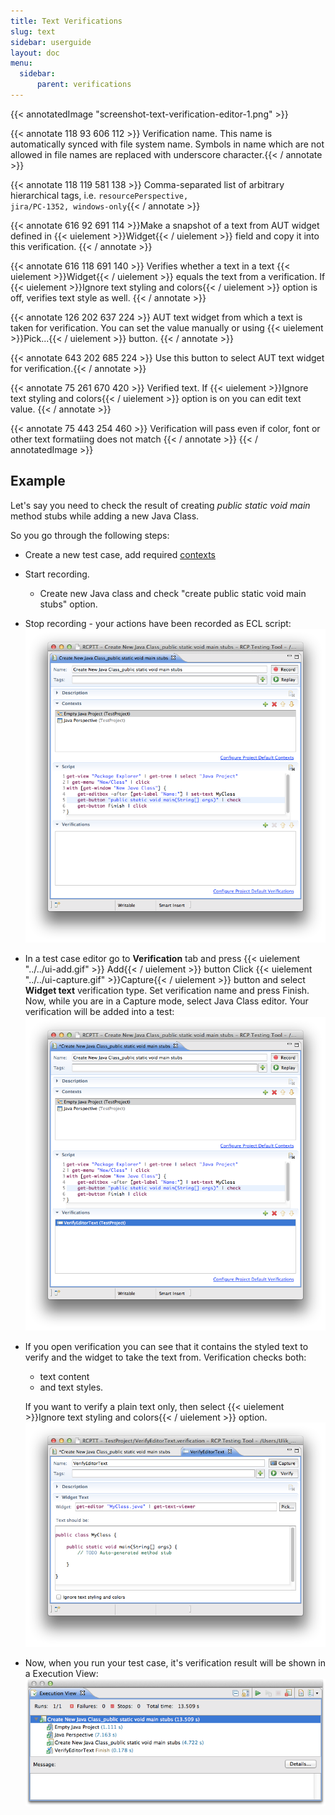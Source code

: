 ```yaml
---
title: Text Verifications
slug: text
sidebar: userguide
layout: doc
menu:
  sidebar:
      parent: verifications
---
```


{{< annotatedImage "screenshot-text-verification-editor-1.png" >}}
  
  <!-- Name -->
 {{< annotate 118 93 606 112 >}}  Verification name. This name is automatically synced with file system name. Symbols in name which are not allowed in file names are replaced with 
  underscore character.{{< / annotate >}}

  <!-- Tags -->
 {{< annotate 118 119 581 138 >}}  Comma-separated list of arbitrary hierarchical tags, i.e. <code>resourcePerspective, jira/PC-1352, windows-only</code>{{< / annotate >}}
  
  <!-- Capture button  -->
  {{< annotate 616 92 691 114 >}}Make a snapshot of a text from AUT widget defined in {{< uielement >}}Widget{{< / uielement >}} field and copy it into this verification. 
  {{< / annotate >}}

  <!-- Verify button  -->
  {{< annotate 616 118 691 140 >}} Verifies whether a text in a text {{< uielement >}}Widget{{< / uielement >}} equals the text from a verification. If {{< uielement >}}Ignore text styling and colors{{< / uielement >}} option is off, verifies text style as well. {{< / annotate >}}

  <!-- Widget -->
  {{< annotate 126 202 637 224 >}} AUT text widget from which a text is taken for verification. You can set the value manually or using {{< uielement >}}Pick...{{< / uielement >}} button.
  {{< / annotate >}}
  
  <!-- Pick button -->
 {{< annotate 643 202 685 224 >}}  Use this button to select AUT text widget for verification.{{< / annotate >}}
  
  <!-- Text area -->
  {{< annotate 75 261 670 420 >}} Verified text. If {{< uielement >}}Ignore text styling and colors{{< / uielement >}} option is on you can edit text value. {{< / annotate >}}
  
  <!-- Ignore text styling and colors -->
  {{< annotate 75 443 254 460 >}} Verification will pass even if color, font or other text formatiing does not match {{< / annotate >}}
 {{< / annotatedImage >}}

## Example
Let's say you need to check the result of creating *public static void main* method stubs while adding a new Java Class.

So you go through the following steps:

- Create a new test case, add required [contexts](../../contexts)
- Start recording. 
  - Create new Java class and check "create public static void main stubs" option.
- Stop recording - your actions have been recorded as ECL script:
  ![](screenshot-text-verification-1.png)
- In a test case editor go to **Verification** tab and press {{< uielement "../../ui-add.gif" >}} Add{{< / uielement >}} button Click {{< uielement  "../../ui-capture.gif" >}}Capture{{< / uielement >}} button and select **Widget text** verification type. Set verification name and press Finish. Now, while you are in a Capture mode, select Java Class editor. Your verification will be added into a test:
  ![](screenshot-text-verification-2.png)
- If you open verification you can see that it contains the styled text to verify and the widget to take the text from. Verification checks both:
  - text content
  - and text styles.

  If you want to verify a plain text only, then select {{< uielement >}}Ignore text styling and colors{{< / uielement >}} option.
  ![](screenshot-text-verification-3.png)
  
- Now, when you run your test case, it's verification result will be shown in a Execution View:
  ![](screenshot-text-verification-4.png)


